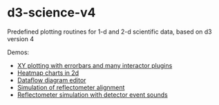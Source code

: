 # d3-science-v4
Predefined plotting routines for 1-d and 2-d scientific data, based on d3 version 4
  
Demos:

  * [XY plotting with errorbars and many interactor plugins](demos/d3-errorbars-rectangle-ellipse.html)
  * [Heatmap charts in 2d](demos/d3heat-lib.html)
  * [Dataflow diagram editor](demos/dataflow-editor-embedded.html)
  * [Simulation of reflectometer alignment](demos/reflectometer_alignment_sim.html)
  * [Reflectometer simulation with detector event sounds](demos/reflectometer_alignment_sim_three.html)

